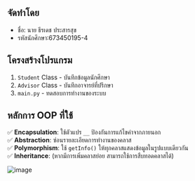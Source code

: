 ## จัดทำโดย
- ชื่อ: นาย ธีรเดช ประสารสุข
- รหัสนักศึกษา:673450195-4

## โครงสร้างโปรแกรม
1. `Student` Class - บันทึกข้อมูลนักศึกษา
2. `Advisor` Class - บันทึกอาจารย์ที่ปรึกษา
3. `main.py` - ทดสอบการทำงานของระบบ

## หลักการ OOP ที่ใช้
✅ **Encapsulation**: ใช้ตัวแปร `__` ป้องกันการแก้ไขค่าจากภายนอก  
✅ **Abstraction**: ซ่อนรายละเอียดการทำงานของคลาส  
✅ **Polymorphism**: ใช้ `getInfo()` ให้ทุกคลาสแสดงข้อมูลในรูปแบบเดียวกัน  
✅ **Inheritance**: (หากมีการเพิ่มคลาสย่อย สามารถใช้การสืบทอดคลาสได้)
 
![image](https://github.com/user-attachments/assets/ef32e88a-e2fd-4ba8-a3ef-1b80e5472670)

